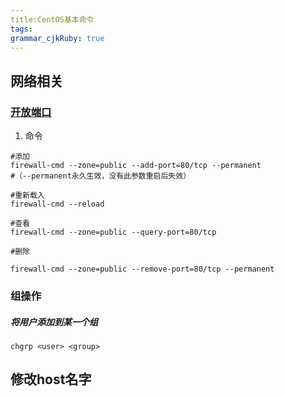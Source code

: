 ```yaml
---
title:CentOS基本命令 
tags: 
grammar_cjkRuby: true
---
```


## 网络相关

### [开放端口](https://blog.csdn.net/u012498149/article/details/78772058)
1. 命令

```shell
#添加
firewall-cmd --zone=public --add-port=80/tcp --permanent
#（--permanent永久生效，没有此参数重启后失效）

#重新载入
firewall-cmd --reload

#查看
firewall-cmd --zone=public --query-port=80/tcp

#删除

firewall-cmd --zone=public --remove-port=80/tcp --permanent
```
		

### 组操作

##### 将用户添加到某一个组

``` shell
chgrp <user> <group>
```


## 修改host名字